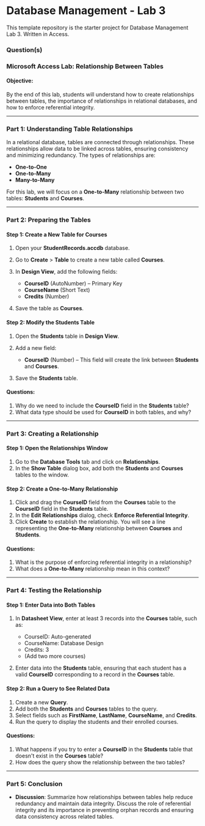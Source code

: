 # Database Management - Lab 3

This template repository is the starter project for Database Management Lab 3. Written in Access.

### Question(s)

### Microsoft Access Lab: Relationship Between Tables

#### Objective:
By the end of this lab, students will understand how to create relationships between tables, the importance of relationships in relational databases, and how to enforce referential integrity.

---

### Part 1: Understanding Table Relationships

In a relational database, tables are connected through relationships. These relationships allow data to be linked across tables, ensuring consistency and minimizing redundancy. The types of relationships are:
- **One-to-One**
- **One-to-Many**
- **Many-to-Many**

For this lab, we will focus on a **One-to-Many** relationship between two tables: **Students** and **Courses**.

---

### Part 2: Preparing the Tables

#### Step 1: Create a New Table for Courses
1. Open your **StudentRecords.accdb** database.
2. Go to **Create** > **Table** to create a new table called **Courses**.
3. In **Design View**, add the following fields:
   - **CourseID** (AutoNumber) – Primary Key
   - **CourseName** (Short Text)
   - **Credits** (Number)
   
4. Save the table as **Courses**.

#### Step 2: Modify the Students Table
1. Open the **Students** table in **Design View**.
2. Add a new field:
   - **CourseID** (Number) – This field will create the link between **Students** and **Courses**.
   
3. Save the **Students** table.

#### Questions:
1. Why do we need to include the **CourseID** field in the **Students** table?
2. What data type should be used for **CourseID** in both tables, and why?

---

### Part 3: Creating a Relationship

#### Step 1: Open the Relationships Window
1. Go to the **Database Tools** tab and click on **Relationships**.
2. In the **Show Table** dialog box, add both the **Students** and **Courses** tables to the window.

#### Step 2: Create a One-to-Many Relationship
1. Click and drag the **CourseID** field from the **Courses** table to the **CourseID** field in the **Students** table.
2. In the **Edit Relationships** dialog, check **Enforce Referential Integrity**.
3. Click **Create** to establish the relationship. You will see a line representing the **One-to-Many** relationship between **Courses** and **Students**.

#### Questions:
1. What is the purpose of enforcing referential integrity in a relationship?
2. What does a **One-to-Many** relationship mean in this context?

---

### Part 4: Testing the Relationship

#### Step 1: Enter Data into Both Tables
1. In **Datasheet View**, enter at least 3 records into the **Courses** table, such as:
   - CourseID: Auto-generated
   - CourseName: Database Design
   - Credits: 3
   - (Add two more courses)

2. Enter data into the **Students** table, ensuring that each student has a valid **CourseID** corresponding to a record in the **Courses** table.

#### Step 2: Run a Query to See Related Data
1. Create a new **Query**.
2. Add both the **Students** and **Courses** tables to the query.
3. Select fields such as **FirstName**, **LastName**, **CourseName**, and **Credits**.
4. Run the query to display the students and their enrolled courses.

#### Questions:
1. What happens if you try to enter a **CourseID** in the **Students** table that doesn't exist in the **Courses** table?
2. How does the query show the relationship between the two tables?

---

### Part 5: Conclusion
- **Discussion**: Summarize how relationships between tables help reduce redundancy and maintain data integrity. Discuss the role of referential integrity and its importance in preventing orphan records and ensuring data consistency across related tables.